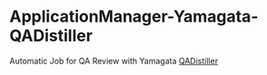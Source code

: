 # ApplicationManager-Yamagata-QADistiller
Automatic Job for QA Review with Yamagata [QADistiller](https://www.qa-distiller.com/en)


